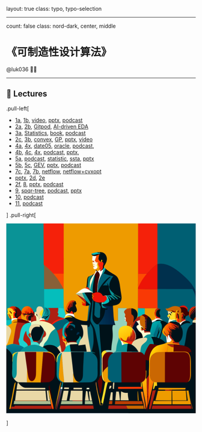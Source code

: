 layout: true
class: typo, typo-selection

---

count: false
class: nord-dark, center, middle

# 《可制造性设计算法》

@luk036 👨‍💻

---

## 🏫 Lectures

.pull-left[

- [1a](lec00-remark.html), [1b](lec01-remark.html), [video](https://www.bilibili.com/video/BV1b7421f7gA/?share_source=copy_web&vd_source=3fbf79e74a445426f4b573d984f53f4c), [pptx](https://gamma.app/docs/DFM-in-Chip-Design-xo8f3s5ce8n6g9h),
  [podcast](https://www.bilibili.com/video/BV119yWYFEcr/?share_source=copy_web&vd_source=3fbf79e74a445426f4b573d984f53f4c)
- [2a](swdevflow.html), [2b](ai-programming.html), [Gitpod](https://www.bilibili.com/video/BV1QryZYKEf4/?share_source=copy_web&vd_source=3fbf79e74a445426f4b573d984f53f4c), [AI-driven EDA](https://gamma.app/docs/Synopsysai-AI-Driven-EDA-alghbdjebmyy6n2)
- [3a](lec03a-remark.html), [Statistics](https://gamma.app/docs/Correlation-Causality-and-Simpsons-Paradox-in-Statistics-07jtc4jnh8sit9q), [book](https://link.springer.com/book/10.1007/978-1-4842-9063-7),
  [podcast](https://app.letsrecast.ai/r/249cb8a1-f94f-4fdb-983d-4e69fa8fa156)
- [2c](lec02c-remark.html), [3b](lec03b-remark.html), [convex](https://gamma.app/docs/Convex-Optimization-Discovering-the-Power-of-CVXPY-ngln47hbvfis82t),
  [GP](gp.pdf), [pptx](https://gamma.app/docs/Spatial-Correlation-Estimation-in-Semiconductor-Devices-ff9n3uh48l3heql),
  [video](https://www.bilibili.com/video/BV1Mz4y1V7T6/?share_source=copy_web&vd_source=3fbf79e74a445426f4b573d984f53f4c)
- [4a](lec04a-remark.html), [4x](../cvx/cutting_plane.html), [date05](https://stanford.edu/~boyd/papers/pdf/date05.pdf), [oracle](https://gamma.app/docs/The-Ellipsoid-Method-and-Amazing-Oracles-oihpsow1ook9cb4),
  [podcast](https://app.letsrecast.ai/r/970e7478-2d10-4cb0-a6b1-28442f391696),
- [4b](lec04b-remark.html), [4c](lec04c-remark.html), [4x](../cvx/ellipsoid.html),
  [podcast](https://app.letsrecast.ai/r/412aea83-30a4-469d-a7f0-c16b96816bbf),
  [pptx](../tongyi/基于椭球法与仿射算术的鲁棒模拟电路尺寸设计.pptx),
- [5a](lec05a-remark.html), [podcast](https://www.bilibili.com/audio/au4580686?type=1?type=6), [statistic](https://gamma.app/docs/Statistics-and-Its-Application-in-Timing-and-Power-Optimization-5rar8o637gglryu), [ssta](https://gamma.app/docs/Introduction-to-Statistical-Static-Timing-Analysis-oxkleunmkmsnno3),
  [pptx](../tongyi/产量驱动的时钟偏斜调度策略.pptx)
- [5b](lec05b-remark.html), [5c](unimodal.html), [GEV](https://gamma.app/docs/Yield-Driven-Clock-Skew-Scheduling-Based-On-GEV-Distribution-2k74mokw4brla5g),
  [pptx](../tongyi/时序产量驱动的时钟偏斜调度方法.pptx), [podcast](https://www.bilibili.com/audio/au4580695?type=3&spm_id_from=333.999.0.0?type=6)
- [7c](useful_skew.pdf), [7a](../net_optim/quickstart.html), [7b](netflow+cvxopt.html), [netflow](https://gamma.app/docs/Network-Optimization-Quick-Start-skhmzrisroyj0l2), [netflow+cvxopt](https://gamma.app/docs/When-Convex-Optimization-Meets-Network-Flow-jgs2xk07xfctk7u)
- [pptx](https://gamma.app/docs/Multiple-Patterning-Lithography-ihjyz54y8mpewjw), [2d](complexity-remark.html), [2e](algorithm.html)
- [2f](primal_dual.html), [8](lec08-remark.html), [pptx](../tongyi/优化暗场交替相移掩模版图中的相位冲突消除.pptx), [podcast](https://app.letsrecast.ai/r/d754bf6b-98ca-45db-8249-19674cd9cb9c)
- [9](lec09-remark.html), [spqr-tree](https://gamma.app/docs/SPQR-Trees-and-MAX-CUT-Problem-bhbwpqrdxn40aea), [podcast](https://app.letsrecast.ai/r/36a35391-2b29-4034-9e6b-012ac61d4464),
  [pptx](../tongyi/快速无损图形分割方法在版图分解中的应用.pptx)
- [10](../tongyi/多重曝光光刻版图分解与配色方法.pptx), [podcast](https://app.letsrecast.ai/r/adef4f8d-6c69-41cb-8a22-078626ac7093)
- [11](../tongyi/网络流在1D版图设计中的应用.pptx), [podcast](https://app.letsrecast.ai/r/f80eb0b8-fbcf-449c-8e9b-8bff234108f3)

] .pull-right[

![image](figs/lectures.svg)

]
